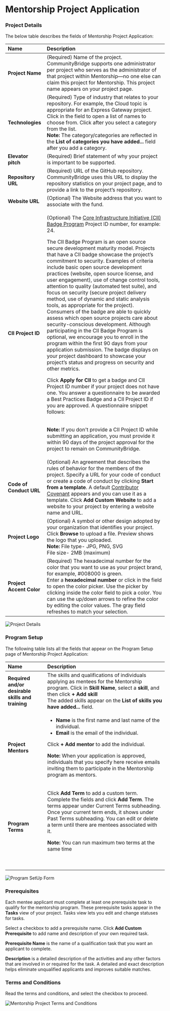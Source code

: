 # Mentorship Project Application

### Project Details <a id="MentorshipProjectApplication-ProjectDetails"></a>

The below table describes the fields of Mentorship Project Application:

<table>
  <thead>
    <tr>
      <th style="text-align:left">Name</th>
      <th style="text-align:left">Description</th>
    </tr>
  </thead>
  <tbody>
    <tr>
      <td style="text-align:left"><b>Project Name</b>
      </td>
      <td style="text-align:left">(Required) Name of the project.
        <br />CommunityBridge supports one administrator per project who serves as the
        administrator of that project within Mentorship&#x2014;no one else can
        claim this project for Mentorship. This project name appears on your project
        page.</td>
    </tr>
    <tr>
      <td style="text-align:left"><b>Technologies</b>
      </td>
      <td style="text-align:left">(Required) Type of industry that relates to your repository. For example,
        the Cloud topic is appropriate for an Express Gateway project. Click in
        the field to open a list of names to choose from. Click
        <img src="https://docs.linuxfoundation.org/download/thumbnails/7418712/Add%20Category.JPG?version=1&amp;modificationDate=1583236123723&amp;api=v2"
        alt/>after you select a category from the list.
        <br /><b>Note: </b>The category/categories are reflected in the<b> List of categories you have added... </b>field
        after you add a category.</td>
    </tr>
    <tr>
      <td style="text-align:left"><b>Elevator pitch</b> 
      </td>
      <td style="text-align:left">(Required) Brief statement of why your project is important to be supported.</td>
    </tr>
    <tr>
      <td style="text-align:left"><b>Repository URL</b>
      </td>
      <td style="text-align:left">(Required) URL of the GitHub repository.
        <br />CommunityBridge uses this URL to display the repository statistics on
        your project page, and to provide a link to the project&#x2019;s repository.</td>
    </tr>
    <tr>
      <td style="text-align:left"><b>Website URL</b>
      </td>
      <td style="text-align:left">(Optional) The Website address that you want to associate with the fund.</td>
    </tr>
    <tr>
      <td style="text-align:left"><b>CII Project ID</b>
      </td>
      <td style="text-align:left">
        <p>(Optional) The <a href="https://www.coreinfrastructure.org/programs/badge-program/">Core Infrastructure Initiative (CII) Badge Program</a> Project
          ID number, for example: 24.</p>
        <p>The CII Badge Program is an open source secure development maturity model.
          Projects that have a CII badge showcase the project&#x2019;s commitment
          to security. Examples of criteria include basic open source development
          practices (website, open source license, and user engagement), use of change
          control tools, attention to quality (automated test suite), and focus on
          security (secure project delivery method, use of dynamic and static analysis
          tools, as appropriate for the project). Consumers of the badge are able
          to quickly assess which open source projects care about security-conscious
          development. Although participating in the CII Badge Program is optional,
          we encourage you to enroll in the program within the first 90 days from
          your application submission. The badge displays on your project dashboard
          to showcase your project&#x2019;s status and progress on security and other
          metrics.</p>
        <p>Click <b>Apply for CII</b> to get a badge and CII Project ID number if your
          project does not have one. You answer a questionnaire to be awarded a Best
          Practices Badge and a CII Project ID if you are approved. A questionnaire
          snippet follows:</p>
        <p>
          <img src="https://docs.linuxfoundation.org/download/attachments/7418712/Funding-CII-Badge-Questionnaire.png?version=1&amp;modificationDate=1583236123703&amp;api=v2"
          alt/>
          <br />
          <br /><b>Note: </b>If you don&apos;t provide a CII Project ID while submitting
          an application, you must provide it within 90 days of the project approval
          for the project to remain on CommunityBridge.
          <br />
        </p>
      </td>
    </tr>
    <tr>
      <td style="text-align:left"><b>Code of Conduct URL</b>
      </td>
      <td style="text-align:left">(Optional) An agreement that describes the rules of behavior for the members
        of the project. Specify a URL for your code of conduct or create a code
        of conduct by clicking <b>Start from a template</b>. A default <a href="https://www.contributor-covenant.org/version/1/4/code-of-conduct">Contributor Covenant</a> appears
        and you can use it as a template. Click <b>Add Custom Website</b> to add
        a website to your project by entering a website name and URL.
        <br />
      </td>
    </tr>
    <tr>
      <td style="text-align:left"><b>Project Logo</b>
      </td>
      <td style="text-align:left">(Optional) A symbol or other design adopted by your organization that
        identifies your project. Click <b>Browse</b> to upload a file. Preview shows
        the logo that you uploaded.
        <br /><b>Note:  </b>File type- JPG, PNG, SVG
        <br />File size- 2MB (maximum)</td>
    </tr>
    <tr>
      <td style="text-align:left"><b>Project Accent Color</b>
      </td>
      <td style="text-align:left">(Required) The hexadecimal number for the color that you want to use as
        your project brand, for example, #008000 is green.
        <br />Enter a <b>hexadecimal number</b> or click in the field to open the color
        picker. Use the picker by clicking inside the color field to pick a color.
        You can use the up/down arrows to refine the color by editing the color
        values. The gray field refreshes to match your selection.</td>
    </tr>
  </tbody>
</table>

![Project Details](../../../../.gitbook/assets/project-details-page.png)

### Program Setup <a id="MentorshipProjectApplication-ProgramSetup"></a>

The following table lists all the fields that appear on the Program Setup page of Mentorship Project Application:

<table>
  <thead>
    <tr>
      <th style="text-align:left">Name</th>
      <th style="text-align:left">Description</th>
    </tr>
  </thead>
  <tbody>
    <tr>
      <td style="text-align:left"><b>Required and/or desirable skills and training</b>
      </td>
      <td style="text-align:left">The skills and qualifications of individuals applying as mentees for the
        Mentorship program. Click in <b>Skill Name</b>, select a <b>skill</b>, and
        then click <b>+ Add skill</b>
        <br />The added skills appear on the <b>List of skills you have added...</b> field.</td>
    </tr>
    <tr>
      <td style="text-align:left"><b>Project Mentors</b>
      </td>
      <td style="text-align:left">
        <ul>
          <li><b>Name</b> is the first name and last name of the individual.</li>
          <li><b>Email</b> is the email of the individual.</li>
        </ul>
        <p>Click <b>+ Add mentor</b> to add the individual.</p>
        <p><b>Note:</b> When your application is approved, individuals that you specify
          here receive emails inviting them to participate in the Mentorship program
          as mentors.</p>
      </td>
    </tr>
    <tr>
      <td style="text-align:left"><b>Program Terms</b>
      </td>
      <td style="text-align:left">
        <p>Click <b>Add Term </b>to add a custom term. Complete the fields and click <b>Add Term</b>.
          The terms appear under Current Terms subheading. Once your current term
          ends, it shows under Past Terms subheading. You can edit or delete a term
          until there are mentees associated with it.</p>
        <p><b>Note: </b>You can run maximum two terms at the same time</p>
        <p>
          <img src="../../../../.gitbook/assets/add-term-window.png" alt/>
          <img src="../../../../.gitbook/assets/program-terms.png" alt/>
        </p>
      </td>
    </tr>
  </tbody>
</table>

![Program SetUp Form](../../../../.gitbook/assets/program-setup-page.png)

### Prerequisites <a id="MentorshipProjectApplication-Prerequisites"></a>

Each mentee applicant must complete at least one prerequisite task to qualify for the mentorship program. These prerequisite tasks appear in the **Tasks** view of your project. Tasks view lets you edit and change statuses for tasks.

Select a checkbox to add a prerequisite name. Click **Add Custom Prerequisite** to add name and description of your own required task.

**Prerequisite Name** is the name of a qualification task that you want an applicant to complete.

**Description** is a detailed description of the activities and any other factors that are involved in or required for the task. A detailed and exact description helps eliminate unqualified applicants and improves suitable matches.

### Terms and Conditions <a id="MentorshipProjectApplication-TermsandConditions"></a>

Read the terms and conditions, and select the checkbox to proceed.

![Mentorship Project Terms and Conditions](../../../../.gitbook/assets/mentorship-project-terms-and-conditions.png)

  


